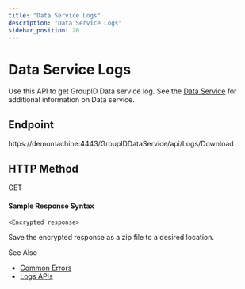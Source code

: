 ```yaml
---
title: "Data Service Logs"
description: "Data Service Logs"
sidebar_position: 20
---
```


# Data Service Logs

Use this API to get GroupID Data service log. See the
[Data Service](/docs/directorymanager/11.0/admincenter/service/dataservice/overview.md) for
additional information on Data service.

## Endpoint

https://demomachine:4443/GroupIDDataService/api/Logs/Download

## HTTP Method

GET

#### Sample Response Syntax

```
<Encrypted response>
```

Save the encrypted response as a zip file to a desired location.

See Also

- [Common Errors](/docs/directorymanager/11.0/apis/commonerrors.md)
- [Logs APIs](/docs/directorymanager/11.0/apis/logs/logsapis.md)
